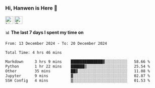 ### Hi, Hanwen is Here 👋
<p>
	<a href="https://www.linkedin.com/in/liu-hanwen/"><img src="https://img.shields.io/badge/@hanwen-0A66C2?style=flat&logo=LinkedIn&logoColor=white" alt="Linkedin"  height="25px"/></a> 
	<a href="https://scholar.google.com/citations?user=HDF0su0AAAAJ"><img src="https://img.shields.io/badge/scholar-4385FE.svg?&style=plastic&logo=google-scholar&logoColor=white" alt="Google Scholar" height="25px"> </a>
</p>

📊 **The last 7 days I spent my time on** 
<!--START_SECTION:waka-->

```txt
From: 13 December 2024 - To: 20 December 2024

Total Time: 4 hrs 46 mins

Markdown     3 hrs 9 mins    ██████████████▓░░░░░░░░░░   58.66 %
Python       1 hr 22 mins    ██████▒░░░░░░░░░░░░░░░░░░   25.54 %
Other        35 mins         ██▓░░░░░░░░░░░░░░░░░░░░░░   11.08 %
Jupyter      9 mins          ▓░░░░░░░░░░░░░░░░░░░░░░░░   02.87 %
SSH Config   4 mins          ▒░░░░░░░░░░░░░░░░░░░░░░░░   01.53 %
```

<!--END_SECTION:waka-->


<!--
**david990917/david990917** is a ✨ _special_ ✨ repository because its `README.md` (this file) appears on your GitHub profile.

Here are some ideas to get you started:

- 🔭 I’m currently working on ...
- 🌱 I’m currently learning ...
- 👯 I’m looking to collaborate on ...
- 🤔 I’m looking for help with ...
- 💬 Ask me about ...
- 📫 How to reach me: ...
- 😄 Pronouns: ...
- ⚡ Fun fact: ...
-->
